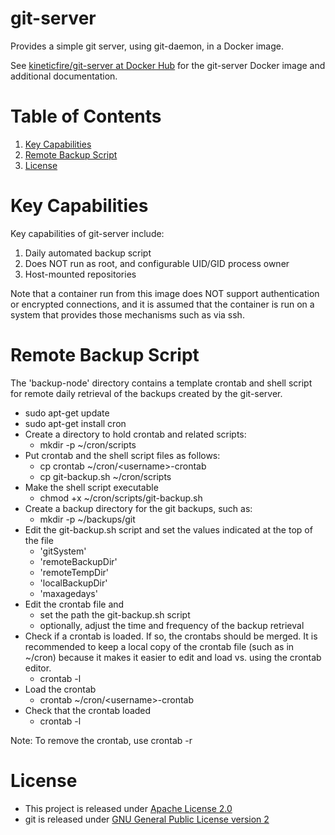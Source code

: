 # git-server
Provides a simple git server, using git-daemon, in a Docker image.

See [kineticfire/git-server at Docker Hub](https://hub.docker.com/r/kineticfire/git-server) for the git-server Docker image and additional documentation.


# Table of Contents
1. [Key Capabilities](#key-capabilities)
2. [Remote Backup Script](#remote-backup-script)
3. [License](#license)


# Key Capabilities
Key capabilities of git-server include:
1. Daily automated backup script
2. Does NOT run as root, and configurable UID/GID process owner
3. Host-mounted repositories

Note that a container run from this image does NOT support authentication or encrypted connections, and it is assumed that the container is run on a system that provides those mechanisms such as via ssh.


# Remote Backup Script
The 'backup-node' directory contains a template crontab and shell script for remote daily retrieval of the backups created by the git-server.

- sudo apt-get update
- sudo apt-get install cron
- Create a directory to hold crontab and related scripts:
   - mkdir -p ~/cron/scripts
- Put crontab and the shell script files as follows:
   - cp crontab ~/cron/\<username\>-crontab
   - cp git-backup.sh ~/cron/scripts
- Make the shell script executable
   - chmod +x ~/cron/scripts/git-backup.sh
- Create a backup directory for the git backups, such as:
   - mkdir -p ~/backups/git
- Edit the git-backup.sh script and set the values indicated at the top of the file
   - 'gitSystem'
   - 'remoteBackupDir'
   - 'remoteTempDir'
   - 'localBackupDir'
   - 'maxagedays'
- Edit the crontab file and
   - set the path the git-backup.sh script
   - optionally, adjust the time and frequency of the backup retrieval
- Check if a crontab is loaded.  If so, the crontabs should be merged.  It is recommended to keep a local copy of the crontab file (such as in ~/cron) because it makes it easier to edit and load vs. using the crontab editor.
   - crontab -l
- Load the crontab
   - crontab ~/cron/\<username\>-crontab
- Check that the crontab loaded
   - crontab -l

Note:  To remove the crontab, use crontab -r


# License
- This project is released under [Apache License 2.0](https://www.apache.org/licenses/LICENSE-2.0)
- git is released under [GNU General Public License version 2](https://opensource.org/licenses/GPL-2.0)
